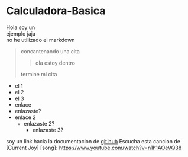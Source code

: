 # Calculadora-Basica
Hola soy un   
ejemplo 
jaja   
no he utilizado el 
markdown

>concantenando una cita  
>
>> ola estoy dentro  
>
> termine mi cita
- el 1
- el 2
- el 3
- enlace    
- enlazaste?
- enlace 2
    - enlazaste 2?
        - enlazaste 3?  

soy un link hacia la documentacion de [git hub](https://docs.github.com/es/get-started/writing-on-github/getting-started-with-writing-and-formatting-on-github/basic-writing-and-formatting-syntax#quoting-text)
Escucha esta cancion de [Current Joy]
[song]: https://www.youtube.com/watch?v=n1h1AOeVQ38

